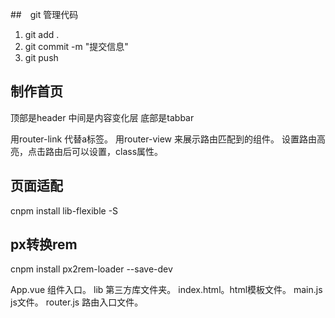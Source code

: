 ##　git 管理代码
1. git add .
2. git commit -m "提交信息"
3. git push


## 制作首页
顶部是header
中间是内容变化层
底部是tabbar

用router-link 代替a标签。
用router-view 来展示路由匹配到的组件。
设置路由高亮，点击路由后可以设置，class属性。

## 页面适配
cnpm install lib-flexible -S

## px转换rem
cnpm install px2rem-loader --save-dev

App.vue 组件入口。
lib 第三方库文件夹。
index.html。html模板文件。
main.js   js文件。
router.js 路由入口文件。
